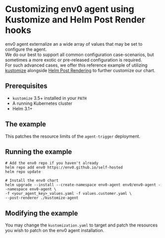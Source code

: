 # Customizing env0 agent using Kustomize and Helm Post Render hooks
env0 agent externalize an a wide array of values that may be set to configure the agent.  
We do our best to support all common configuration case-scenarios, but sometimes a more exotic or pre-released configuration is required.  
For such advanced cases, we offer this reference example of utilizing [kustomize](https://kustomize.io/) alongside [Helm Post Rendering](https://helm.sh/docs/topics/advanced/#post-rendering) to further customize our chart.  

## Prerequisites
- `kustomize` 3.5+ installed in your `PATH`
- A running Kubernetes cluster
- Helm 3.1+

## The example
This patches the resource limits of the `agent-trigger` deployment.  

## Running the example

```shell
# Add the env0 repo if you haven't already
helm repo add env0 https://env0.github.io/self-hosted
helm repo update

# Install the env0 chart
helm upgrade --install --create-namespace env0-agent env0/env0-agent --namespace env0-agent \
-f <your_agent_key>_values.yaml -f values.customer.yaml \
--post-renderer ./kustomize-agent
```

## Modifying the example
You may change the `kustomization.yaml` to target and patch the resources you wish to patch on the env0 agent installation.  

